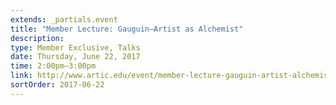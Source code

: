 ```yaml
---
extends: _partials.event
title: "Member Lecture: Gauguin—Artist as Alchemist"
description: 
type: Member Exclusive, Talks
date: Thursday, June 22, 2017
time: 2:00pm–3:00pm
link: http://www.artic.edu/event/member-lecture-gauguin-artist-alchemist
sortOrder: 2017-06-22
---
```

